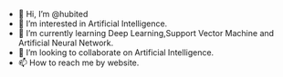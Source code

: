 - 👋 Hi, I’m @hubited
- 👀 I’m interested in Artificial Intelligence. 
- 🌱 I’m currently learning Deep Learning,Support Vector Machine and Artificial Neural Network.
- 💞️ I’m looking to collaborate on Artificial Intelligence.
- 📫 How to reach me by website.

<!---
hubited/hubited is a ✨ special ✨ repository because its `README.md` (this file) appears on your GitHub profile.
You can click the Preview link to take a look at your changes.
--->
